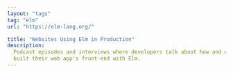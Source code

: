 ```yaml
---
layout: "tags"
tag: "elm"
url: "https://elm-lang.org/"

title: "Websites Using Elm in Production"
description:
  Podcast episodes and interviews where developers talk about how and why they
  built their web app's front-end with Elm.
---
```

